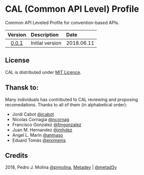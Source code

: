 # CAL (Common API Level) Profile

Common API Leveled Profile for convention-based APIs.

| Version        | Description     | Date     |
|:--------------:|:----------------|:---------|
|[0.0.1](cal.md) | Initial version |2018.06.11|

## License

CAL is distributed under [MIT Licence](./LICENSE).

## Thansk to:

Many individuals has contributed to CAL reviewing and proposing recomedations. Thanks to all of them (in alphabetical order):

- Jordi Cabot [@jcabot](@jcabot)
- Nicolas Cornagia [@ncornag](@ncornag)
- Francisco Gonzalez [@fmgonzalez](@fmgonzalez)
- Juan M. Hernandez [@jmhdez](@jmhdez)
- Angel L. Marín [@anmaso](@anmaso)
- Eduard Tomàs [@eiximenis](@eiximenis)

## Credits

2018, Pedro J. Molina [@pjmolina](@pjmolina), [Metadev](https://metadev.pro) | [@metad3v](https://twitter.com/metad3v)